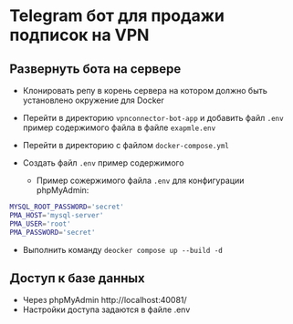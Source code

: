 # Telegram бот для продажи подписок на VPN

## Развернуть бота на сервере

* Клонировать репу в корень сервера на котором должно быть установлено окружение для Docker

* Перейти в директорию ```vpnconnector-bot-app``` и добавить файл ```.env``` пример содержимого файла в файле ```exapmle.env```

* Перейти в директорию с файлом ```docker-compose.yml``` 

* Создать файл ```.env``` пример содержимого
    * Пример сожержимого файла ```.env``` для конфигурации phpMyAdmin:

```bash
MYSQL_ROOT_PASSWORD='secret'
PMA_HOST='mysql-server'
PMA_USER='root'
PMA_PASSWORD='secret'
```

* Выполнить команду ```deocker compose up --build -d```

## Доступ к базе данных

* Через phpMyAdmin http://localhost:40081/ 
* Настройки доступа задаются в файле .env
